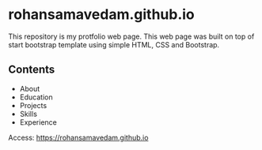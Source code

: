 # rohansamavedam.github.io
This repository is my protfolio web page. This web page was built on top of start bootstrap template using simple HTML, CSS and Bootstrap. 

## Contents
- About
- Education
- Projects
- Skills
- Experience

Access: https://rohansamavedam.github.io
